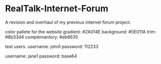 # RealTalk-Internet-Forum

A revision and overhaul of my previous internet forum project.

color pallete for the website
gradient: #2A014E
background: #0E011A
trim: #8b33d4
complemantory: #eb6635

test users:
username: john1
password: 112233

username: jane1
password: base64
